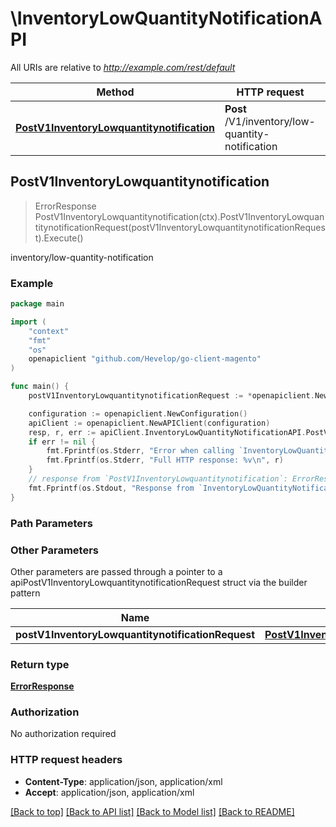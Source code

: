 # \InventoryLowQuantityNotificationAPI

All URIs are relative to *http://example.com/rest/default*

Method | HTTP request | Description
------------- | ------------- | -------------
[**PostV1InventoryLowquantitynotification**](InventoryLowQuantityNotificationAPI.md#PostV1InventoryLowquantitynotification) | **Post** /V1/inventory/low-quantity-notification | inventory/low-quantity-notification



## PostV1InventoryLowquantitynotification

> ErrorResponse PostV1InventoryLowquantitynotification(ctx).PostV1InventoryLowquantitynotificationRequest(postV1InventoryLowquantitynotificationRequest).Execute()

inventory/low-quantity-notification



### Example

```go
package main

import (
	"context"
	"fmt"
	"os"
	openapiclient "github.com/Hevelop/go-client-magento"
)

func main() {
	postV1InventoryLowquantitynotificationRequest := *openapiclient.NewPostV1InventoryLowquantitynotificationRequest([]openapiclient.InventoryLowQuantityNotificationApiDataSourceItemConfigurationInterface{*openapiclient.NewInventoryLowQuantityNotificationApiDataSourceItemConfigurationInterface()}) // PostV1InventoryLowquantitynotificationRequest |  (optional)

	configuration := openapiclient.NewConfiguration()
	apiClient := openapiclient.NewAPIClient(configuration)
	resp, r, err := apiClient.InventoryLowQuantityNotificationAPI.PostV1InventoryLowquantitynotification(context.Background()).PostV1InventoryLowquantitynotificationRequest(postV1InventoryLowquantitynotificationRequest).Execute()
	if err != nil {
		fmt.Fprintf(os.Stderr, "Error when calling `InventoryLowQuantityNotificationAPI.PostV1InventoryLowquantitynotification``: %v\n", err)
		fmt.Fprintf(os.Stderr, "Full HTTP response: %v\n", r)
	}
	// response from `PostV1InventoryLowquantitynotification`: ErrorResponse
	fmt.Fprintf(os.Stdout, "Response from `InventoryLowQuantityNotificationAPI.PostV1InventoryLowquantitynotification`: %v\n", resp)
}
```

### Path Parameters



### Other Parameters

Other parameters are passed through a pointer to a apiPostV1InventoryLowquantitynotificationRequest struct via the builder pattern


Name | Type | Description  | Notes
------------- | ------------- | ------------- | -------------
 **postV1InventoryLowquantitynotificationRequest** | [**PostV1InventoryLowquantitynotificationRequest**](PostV1InventoryLowquantitynotificationRequest.md) |  | 

### Return type

[**ErrorResponse**](ErrorResponse.md)

### Authorization

No authorization required

### HTTP request headers

- **Content-Type**: application/json, application/xml
- **Accept**: application/json, application/xml

[[Back to top]](#) [[Back to API list]](../README.md#documentation-for-api-endpoints)
[[Back to Model list]](../README.md#documentation-for-models)
[[Back to README]](../README.md)

